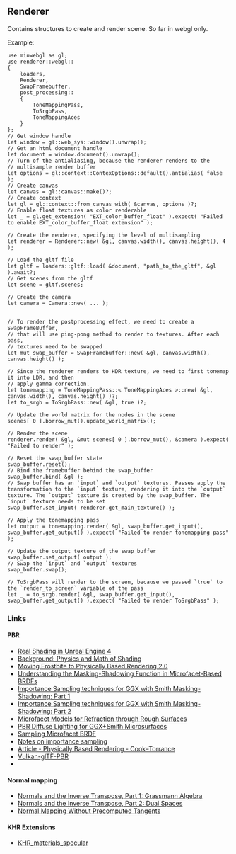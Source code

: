 ## Renderer
Contains structures to create and render scene. So far in webgl only.

Example:

``` no_run rust
use minwebgl as gl;
use renderer::webgl::
{
    loaders,
    Renderer,
    SwapFramebuffer,
    post_processing::
    {
        ToneMappingPass,
        ToSrgbPass,
        ToneMappingAces
    }
};
// Get window handle
let window = gl::web_sys::window().unwrap();
// Get an html document handle
let document = window.document().unwrap();
// Turn of the antialiasing, because the renderer renders to the
// multisample render buffer
let options = gl::context::ContexOptions::default().antialias( false );
// Create canvas
let canvas = gl::canvas::make()?;
// Create context
let gl = gl::context::from_canvas_with( &canvas, options )?;
// Enable float textures as color renderable
let _ = gl.get_extension( "EXT_color_buffer_float" ).expect( "Failed to enable EXT_color_buffer_float extension" );

// Create the renderer, specifying the level of multisampling
let renderer = Renderer::new( &gl, canvas.width(), canvas.height(), 4 );

// Load the gltf file
let gltf = loaders::gltf::load( &document, "path_to_the_gltf", &gl ).await?;
// Get scenes from the gltf
let scene = gltf.scenes;

// Create the camera
let camera = Camera::new( ... );


// To render the postprocessing effect, we need to create a SwapFrameBuffer,
// that will use ping-pong method to render to textures. After each pass,
// textures need to be swapped
let mut swap_buffer = SwapFramebuffer::new( &gl, canvas.width(), canvas.height() );

// Since the renderer renders to HDR texture, we need to first tonemap it into LDR, and then
// apply gamma correction.
let tonemapping = ToneMappingPass::< ToneMappingAces >::new( &gl, canvas.width(), canvas.height() )?;
let to_srgb = ToSrgbPass::new( &gl, true )?;

// Update the world matrix for the nodes in the scene
scenes[ 0 ].borrow_mut().update_world_matrix();

// Render the scene
renderer.render( &gl, &mut scenes[ 0 ].borrow_mut(), &camera ).expect( "Failed to render" );

// Reset the swap_buffer state
swap_buffer.reset();
// Bind the framebuffer behind the swap_buffer
swap_buffer.bind( &gl );
// Swap buffer has an `input` and `output` textures. Passes apply the transformation to the `input` texture, rendering it into the `output` texture. The `output` texture is created by the swap_buffer. The `input` texture needs to be set
swap_buffer.set_input( renderer.get_main_texture() );

// Apply the tonemapping pass
let output = tonemapping.render( &gl, swap_buffer.get_input(), swap_buffer.get_output() ).expect( "Failed to render tonemapping pass" );

// Update the output texture of the swap_buffer
swap_buffer.set_output( output );
// Swap the `input` and `output` textures
swap_buffer.swap();

// ToSrgbPass will render to the screen, because we passed `true` to the `render_to_screen` variable of the pass
let _ = to_srgb.render( &gl, swap_buffer.get_input(), swap_buffer.get_output() ).expect( "Failed to render ToSrgbPass" );
```

### Links

#### PBR
- [Real Shading in Unreal Engine 4]
- [Background: Physics and Math of Shading]
- [Moving Frostbite to Physically Based Rendering 2.0]
- [Understanding the Masking-Shadowing Function in Microfacet-Based BRDFs]
- [Importance Sampling techniques for GGX with Smith Masking-Shadowing: Part 1]
- [Importance Sampling techniques for GGX with Smith Masking-Shadowing: Part 2]
- [Microfacet Models for Refraction through Rough Surfaces]
- [PBR Diffuse Lighting for GGX+Smith Microsurfaces]
- [Sampling Microfacet BRDF]
- [Notes on importance sampling]
- [Article - Physically Based Rendering - Cook–Torrance]
- [Vulkan-glTF-PBR]
-

#### Normal mapping
- [Normals and the Inverse Transpose, Part 1: Grassmann Algebra]
- [Normals and the Inverse Transpose, Part 2: Dual Spaces]
- [Normal Mapping Without Precomputed Tangents]

#### KHR Extensions
- [KHR_materials_specular]

[Real Shading in Unreal Engine 4]: https://blog.selfshadow.com/publications/s2013-shading-course/karis/s2013_pbs_epic_notes_v2.pdf
[Background: Physics and Math of Shading]: https://blog.selfshadow.com/publications/s2013-shading-course/hoffman/s2013_pbs_physics_math_notes.pdf
[Moving Frostbite to Physically Based Rendering 2.0]: https://web.archive.org/web/20160702002225/http://www.frostbite.com/wp-content/uploads/2014/11/course_notes_moving_frostbite_to_pbr_v2.pdf
[Understanding the Masking-Shadowing Function in Microfacet-Based BRDFs]: https://inria.hal.science/hal-00942452v1/document
[Importance Sampling techniques for GGX with Smith Masking-Shadowing: Part 1]: https://schuttejoe.github.io/post/ggximportancesamplingpart1/
[Importance Sampling techniques for GGX with Smith Masking-Shadowing: Part 2]: https://schuttejoe.github.io/post/ggximportancesamplingpart2/
[Microfacet Models for Refraction through Rough Surfaces]: https://www.cs.cornell.edu/~srm/publications/EGSR07-btdf.pdf
[PBR Diffuse Lighting for GGX+Smith Microsurfaces]: https://ubm-twvideo01.s3.amazonaws.com/o1/vault/gdc2017/Presentations/Hammon_Earl_PBR_Diffuse_Lighting.pdf
[Sampling Microfacet BRDF]: https://agraphicsguynotes.com/posts/sample_microfacet_brdf/
[Notes on importance sampling]: https://www.tobias-franke.eu/log/2014/03/30/notes_on_importance_sampling.html
[How Is The NDF Really Defined?]: https://www.reedbeta.com/blog/hows-the-ndf-really-defined/
[Article - Physically Based Rendering - Cook–Torrance]: http://www.codinglabs.net/article_physically_based_rendering_cook_torrance.aspx

[Normals and the Inverse Transpose, Part 1: Grassmann Algebra]: https://www.reedbeta.com/blog/normals-inverse-transpose-part-1/
[Normals and the Inverse Transpose, Part 2: Dual Spaces]: https://www.reedbeta.com/blog/normals-inverse-transpose-part-2/
[Normal Mapping Without Precomputed Tangents]: http://www.thetenthplanet.de/archives/1180

[KHR_materials_specular]:  https://github.com/KhronosGroup/glTF/blob/main/extensions/2.0/Khronos/KHR_materials_specular/README.md
[Vulkan-glTF-PBR]: https://github.com/SaschaWillems/Vulkan-glTF-PBR/blob/master/data/shaders/genbrdflut.frag
[Image Based Lighting with Multiple Scattering]: https://bruop.github.io/ibl/
